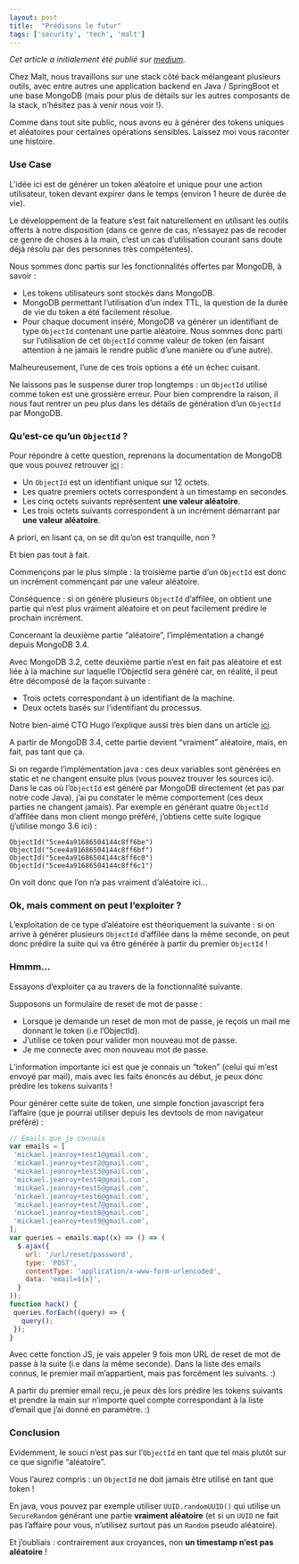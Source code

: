 ```yaml
---
layout: post
title:  "Prédisons le futur"
tags: ['security', 'tech', 'malt']
---
```


*Cet article a initialement été publié sur [medium](https://medium.com/nerds-malt/pr%C3%A9disons-le-futur-56c87ba1688b).*

Chez Malt, nous travaillons sur une stack côté back mélangeant plusieurs outils, avec entre autres une application backend en Java / SpringBoot et une base MongoDB (mais pour plus de détails sur les autres composants de la stack, n’hésitez pas à venir nous voir !).

Comme dans tout site public, nous avons eu à générer des tokens uniques et aléatoires pour certaines opérations sensibles.
Laissez moi vous raconter une histoire.

### Use Case

L’idée ici est de générer un token aléatoire et unique pour une action utilisateur, token devant expirer dans le temps (environ 1 heure de durée de vie).

Le développement de la feature s’est fait naturellement en utilisant les outils offerts à notre disposition (dans ce genre de cas, n’essayez pas de recoder ce genre de choses à la main, c’est un cas d’utilisation courant sans doute déjà résolu par des personnes très compétentes).

Nous sommes donc partis sur les fonctionnalités offertes par MongoDB, à savoir :
- Les tokens utilisateurs sont stockés dans MongoDB.
- MongoDB permettant l’utilisation d’un index TTL, la question de la durée de vie du token a été facilement résolue.
- Pour chaque document inséré, MongoDB va générer un identifiant de type `ObjectId` contenant une partie aléatoire. Nous sommes donc parti sur l’utilisation de cet `ObjectId` comme valeur de token (en faisant attention à ne jamais le rendre public d’une manière ou d’une autre).

Malheureusement, l’une de ces trois options a été un échec cuisant.

Ne laissons pas le suspense durer trop longtemps : un `ObjectId` utilisé comme token est une grossière erreur. Pour bien comprendre la raison, il nous faut rentrer un peu plus dans les détails de génération d’un `ObjectId` par MongoDB.

### Qu’est-ce qu’un `ObjectId` ?

Pour répondre à cette question, reprenons la documentation de MongoDB que vous pouvez retrouver [ici](https://docs.mongodb.com/manual/reference/method/ObjectId/) :

- Un `ObjectId` est un identifiant unique sur 12 octets.
- Les quatre premiers octets correspondent à un timestamp en secondes.
- Les cinq octets suivants représentent **une valeur aléatoire**.
- Les trois octets suivants correspondent à un incrément démarrant par **une valeur aléatoire**.

A priori, en lisant ça, on se dit qu’on est tranquille, non ?

Et bien pas tout à fait.

Commençons par le plus simple : la troisième partie d’un `ObjectId` est donc un incrément commençant par une valeur aléatoire.

Conséquence : si on génère plusieurs `ObjectId` d’affilée, on obtient une partie qui n’est plus vraiment aléatoire et on peut facilement prédire le prochain incrément.

Concernant la deuxième partie “aléatoire”, l’implémentation a changé depuis MongoDB 3.4.

Avec MongoDB 3.2, cette deuxième partie n’est en fait pas aléatoire et est liée à la machine sur laquelle l’ObjectId sera généré car, en réalité, il peut être décomposé de la façon suivante :
- Trois octets correspondant à un identifiant de la machine.
- Deux octets basés sur l’identifiant du processus.

Notre bien-aimé CTO Hugo l’explique aussi très bien dans un article [ici](https://eventuallycoding.com/2013/09/28/mongodb-utiliser-les-proprietes-de-vos-objectid-dans-vos-mapreduce/).

A partir de MongoDB 3.4, cette partie devient “vraiment” aléatoire, mais, en fait, pas tant que ça.

Si on regarde l’implémentation java : ces deux variables sont générées en static et ne changent ensuite plus (vous pouvez trouver les sources ici).
Dans le cas où l’`ObjectId` est généré par MongoDB directement (et pas par notre code Java), j’ai pu constater le même comportement (ces deux parties ne changent jamais). Par exemple en générant quatre `ObjectId` d’affilée dans mon client mongo préféré, j’obtiens cette suite logique (j’utilise mongo 3.6 ici) :

```
ObjectId("5cee4a91686504144c8ff6be")
ObjectId("5cee4a91686504144c8ff6bf")
ObjectId("5cee4a91686504144c8ff6c0")
ObjectId("5cee4a91686504144c8ff6c1")
```

On voit donc que l’on n’a pas vraiment d’aléatoire ici…

### Ok, mais comment on peut l’exploiter ?
L’exploitation de ce type d’aléatoire est théoriquement la suivante : si on arrive à générer plusieurs `ObjectId` d’affilée dans la même seconde, on peut donc prédire la suite qui va être générée à partir du premier `ObjectId` !

### Hmmm…

Essayons d’exploiter ça au travers de la fonctionnalité suivante.

Supposons un formulaire de reset de mot de passe :
- Lorsque je demande un reset de mon mot de passe, je reçois un mail me donnant le token (i.e l’ObjectId).
- J’utilise ce token pour valider mon nouveau mot de passe.
- Je me connecte avec mon nouveau mot de passe.

L’information importante ici est que je connais un “token” (celui qui m’est envoyé par mail), mais avec les faits énoncés au début, je peux donc prédire les tokens suivants !

Pour générer cette suite de token, une simple fonction javascript fera l’affaire (que je pourrai utiliser depuis les devtools de mon navigateur préféré) :

```js
// Emails que je connais
var emails = [
 'mickael.jeanroy+test1@gmail.com',
 'mickael.jeanroy+test2@gmail.com',
 'mickael.jeanroy+test3@gmail.com',
 'mickael.jeanroy+test4@gmail.com',
 'mickael.jeanroy+test5@gmail.com',
 'mickael.jeanroy+test6@gmail.com',
 'mickael.jeanroy+test7@gmail.com',
 'mickael.jeanroy+test8@gmail.com',
 'mickael.jeanroy+test9@gmail.com',
];
var queries = emails.map((x) => () => (
  $.ajax({
    url: '/url/reset/password',
    type: 'POST',
    contentType: 'application/x-www-form-urlencoded',
    data: 'email=${x}',
  }
));
function hack() {
 queries.forEach((query) => {
   query();
 });
}
```

Avec cette fonction JS, je vais appeler 9 fois mon URL de reset de mot de passe à la suite (i.e dans la même seconde). Dans la liste des emails connus, le premier mail m’appartient, mais pas forcément les suivants. :)

A partir du premier email reçu, je peux dès lors prédire les tokens suivants et prendre la main sur n’importe quel compte correspondant à la liste d’email que j’ai donné en paramètre. :)

### Conclusion

Evidemment, le souci n’est pas sur l’`ObjectId` en tant que tel mais plutôt sur ce que signifie “aléatoire”.

Vous l’aurez compris : un `ObjectId` ne doit jamais être utilisé en tant que token !

En java, vous pouvez par exemple utiliser `UUID.randomUUID()` qui utilise un `SecureRandom` générant une partie **vraiment aléatoire** (et si un `UUID` ne fait pas l’affaire pour vous, n’utilisez surtout pas un `Random` pseudo aléatoire).

Et j’oubliais : contrairement aux croyances, non **un timestamp n’est pas aléatoire** !
